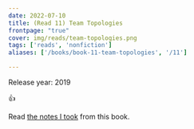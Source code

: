 ```yaml
---
date: 2022-07-10
title: (Read 11) Team Topologies
frontpage: "true"
cover: img/reads/team-topologies.png
tags: ['reads', 'nonfiction']
aliases: ['/books/book-11-team-topologies', '/11']

---
```


Release year: 2019

👍

Read [the notes I took](https://drive.google.com/file/d/1OPsjv_3OBFt9QFhHcRAN2CwVpV4l-8pT/view?usp=drive_link) from this book.
